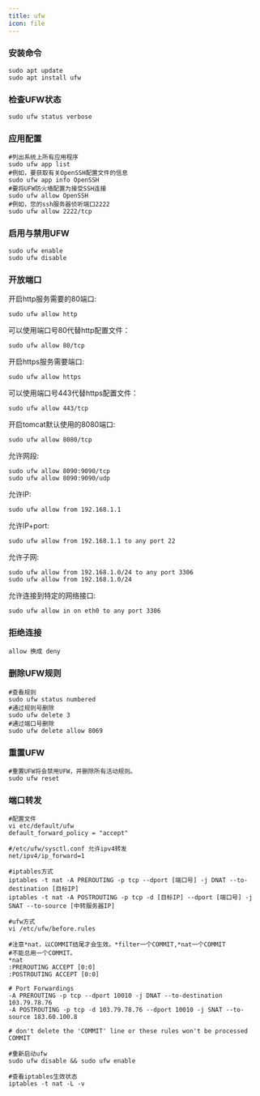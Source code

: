 ```yaml
---
title: ufw
icon: file
---
```


### 安装命令

```shell
sudo apt update
sudo apt install ufw
```

### 检查UFW状态

```shell
sudo ufw status verbose
```

### 应用配置

```shell
#列出系统上所有应用程序
sudo ufw app list
#例如，要获取有关OpenSSH配置文件的信息
sudo ufw app info OpenSSH
#要将UFW防火墙配置为接受SSH连接
sudo ufw allow OpenSSH
#例如，您的ssh服务器侦听端口2222
sudo ufw allow 2222/tcp
```

### 启用与禁用UFW

```shell
sudo ufw enable
sudo ufw disable
```

### 开放端口

开启http服务需要的80端口:

```shell
sudo ufw allow http
```

可以使用端口号80代替http配置文件：

```shell
sudo ufw allow 80/tcp
```

开启https服务需要端口:

```shell
sudo ufw allow https
```

可以使用端口号443代替https配置文件：

```shell
sudo ufw allow 443/tcp
```

开启tomcat默认使用的8080端口:

```shell
sudo ufw allow 8080/tcp
```

允许网段:

```shell
sudo ufw allow 8090:9090/tcp
sudo ufw allow 8090:9090/udp
```

允许IP:

```shell
sudo ufw allow from 192.168.1.1
```

允许IP+port:

```shell
sudo ufw allow from 192.168.1.1 to any port 22
```

允许子网:

```shell
sudo ufw allow from 192.168.1.0/24 to any port 3306
sudo ufw allow from 192.168.1.0/24
```

允许连接到特定的网络接口:

```shell
sudo ufw allow in on eth0 to any port 3306
```

### 拒绝连接

```shell
allow 换成 deny
```

### 删除UFW规则

```shell
#查看规则
sudo ufw status numbered
#通过规则号删除
sudo ufw delete 3
#通过端口号删除
sudo ufw delete allow 8069
```

### 重置UFW

```shell
#重置UFW将会禁用UFW，并删除所有活动规则。
sudo ufw reset
```

### 端口转发

```shell
#配置文件
vi etc/default/ufw
default_forward_policy = "accept"

#/etc/ufw/sysctl.conf 允许ipv4转发
net/ipv4/ip_forward=1

#iptables方式
iptables -t nat -A PREROUTING -p tcp --dport [端口号] -j DNAT --to-destination [目标IP]
iptables -t nat -A POSTROUTING -p tcp -d [目标IP] --dport [端口号] -j SNAT --to-source [中转服务器IP]

#ufw方式
vi /etc/ufw/before.rules

#注意*nat，以COMMIT结尾才会生效。*filter一个COMMIT,*nat一个COMMIT
#不能总用一个COMMIT。
*nat
:PREROUTING ACCEPT [0:0]
:POSTROUTING ACCEPT [0:0]

# Port Forwardings 
-A PREROUTING -p tcp --dport 10010 -j DNAT --to-destination 103.79.78.76
-A POSTROUTING -p tcp -d 103.79.78.76 --dport 10010 -j SNAT --to-source 183.60.100.8

# don't delete the 'COMMIT' line or these rules won't be processed
COMMIT

#重新启动ufw
sudo ufw disable && sudo ufw enable

#查看iptables生效状态
iptables -t nat -L -v
```
